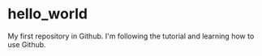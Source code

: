 # hello_world
My first repository in Github.
I'm following the tutorial and learning how to use Github.

